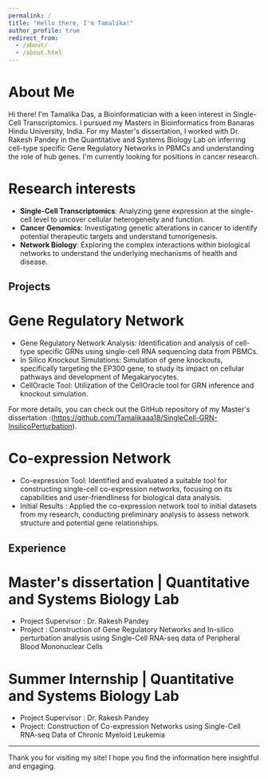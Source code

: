 ```yaml
---
permalink: /
title: "Hello there, I'm Tamalika!"
author_profile: true
redirect_from: 
  - /about/
  - /about.html
---
```



About Me
======
Hi there! I'm Tamalika Das, a Bioinformatician  with a keen interest in Single-Cell Transcriptomics. I pursued my Masters in Bioinformatics from Banaras Hindu University, India. For my Master's dissertation, I worked with Dr. Rakesh Pandey in the Quantitative and Systems Biology Lab on inferring cell-type specific Gene Regulatory Networks in PBMCs and understanding the role of hub genes. I'm currently looking for positions in cancer research.

Research interests
======
- **Single-Cell Transcriptomics**: Analyzing gene expression at the single-cell level to uncover cellular heterogeneity and function.
- **Cancer Genomics**: Investigating genetic alterations in cancer to identify potential therapeutic targets and understand tumorigenesis.
- **Network Biology**: Exploring the complex interactions within biological networks to understand the underlying mechanisms of health and disease.

Projects
------

Gene Regulatory Network
======
- Gene Regulatory Network Analysis: Identification and analysis of cell-type specific GRNs using single-cell RNA sequencing data from PBMCs.
- In Silico Knockout Simulations: Simulation of gene knockouts, specifically targeting the EP300 gene, to study its impact on cellular pathways and development of Megakaryocytes.
- CellOracle Tool: Utilization of the CellOracle tool for GRN inference and knockout simulation.

For more details, you can check out the GitHub repository of my Master's dissertation :(https://github.com/Tamalikaaa18/SingleCell-GRN-InsilicoPerturbation).

Co-expression Network
======
- Co-expression Tool: Identified and evaluated a suitable tool for constructing single-cell co-expression networks, focusing on its capabilities and user-friendliness for biological data analysis.
- Initial Results : Applied the co-expression network tool to initial datasets from my research, conducting preliminary analysis to assess network structure and potential gene relationships.

Experience
------

Master's dissertation | Quantitative and Systems Biology Lab
======
- Project Supervisor : Dr. Rakesh Pandey
- Project : Construction of Gene Regulatory Networks and In-silico perturbation analysis using Single-Cell RNA-seq data of Peripheral Blood Mononuclear Cells

Summer Internship | Quantitative and Systems Biology Lab
======
- Project Supervisor : Dr. Rakesh Pandey
- Project: Construction of Co-expression Networks using Single-Cell RNA-seq Data of Chronic Myeloid Leukemia

---

Thank you for visiting my site! I hope you find the information here insightful and engaging.
